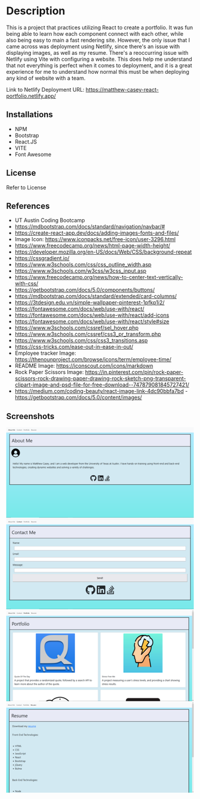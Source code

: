 # Description

This is a project that practices utilizing React to create a portfolio. It was fun being able to learn how each component connect with each other, while also being easy to main a fast rendering site. However, the only issue that I came across was deployment using Netlify, since there's an issue with displaying images, as well as my resume. There's a reoccurring issue with Netlify using Vite with configuring a website.
This does help me understand that not everything is perfect when it comes to deployment, and it is a great experience for me to understand how normal this must be when deploying any kind of website with a team.

Link to Netlify Deployment URL: https://matthew-casey-react-portfolio.netlify.app/

## Installations

- NPM
- Bootstrap
- React.JS
- VITE
- Font Awesome

## License

Refer to License

## References

- UT Austin Coding Bootcamp
- https://mdbootstrap.com/docs/standard/navigation/navbar/#
- https://create-react-app.dev/docs/adding-images-fonts-and-files/
- Image Icon: https://www.iconpacks.net/free-icon/user-3296.html
- https://www.freecodecamp.org/news/html-page-width-height/
- https://developer.mozilla.org/en-US/docs/Web/CSS/background-repeat
- https://cssgradient.io/
- https://www.w3schools.com/css/css_outline_width.asp
- https://www.w3schools.com/w3css/w3css_input.asp
- https://www.freecodecamp.org/news/how-to-center-text-vertically-with-css/
- https://getbootstrap.com/docs/5.0/components/buttons/
- https://mdbootstrap.com/docs/standard/extended/card-columns/
- https://3tdesign.edu.vn/simple-wallpaper-pinterest-1pfkp1i2/
- https://fontawesome.com/docs/web/use-with/react/
- https://fontawesome.com/docs/web/use-with/react/add-icons
- https://fontawesome.com/docs/web/use-with/react/style#size
- https://www.w3schools.com/cssref/sel_hover.php
- https://www.w3schools.com/cssref/css3_pr_transform.php
- https://www.w3schools.com/css/css3_transitions.asp
- https://css-tricks.com/ease-out-in-ease-in-out/
- Employee tracker Image: https://thenounproject.com/browse/icons/term/employee-time/
- README Image: https://iconscout.com/icons/markdown
- Rock Paper Scissors Image: https://in.pinterest.com/pin/rock-paper-scissors-rock-drawing-paper-drawing-rock-sketch-png-transparent-clipart-image-and-psd-file-for-free-download--747879081845727421/
- https://medium.com/coding-beauty/react-image-link-4dc90bbfa7bd -https://getbootstrap.com/docs/5.0/content/images/

## Screenshots

![Alt text](image.png)
![Alt text](image-1.png)
![Alt text](image-2.png)
![Alt text](image-3.png)
